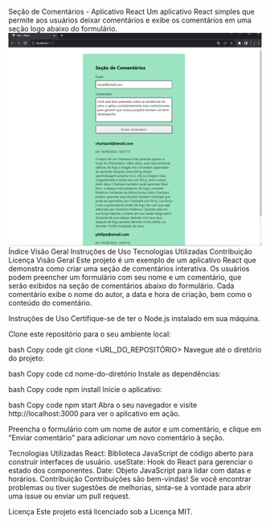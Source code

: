 Seção de Comentários - Aplicativo React
Um aplicativo React simples que permite aos usuários deixar comentários e exibe os comentários em uma seção logo abaixo do formulário.
![Alt text](image.png)
Índice
Visão Geral
Instruções de Uso
Tecnologias Utilizadas
Contribuição
Licença
Visão Geral
Este projeto é um exemplo de um aplicativo React que demonstra como criar uma seção de comentários interativa. Os usuários podem preencher um formulário com seu nome e um comentário, que serão exibidos na seção de comentários abaixo do formulário. Cada comentário exibe o nome do autor, a data e hora de criação, bem como o conteúdo do comentário.

Instruções de Uso
Certifique-se de ter o Node.js instalado em sua máquina.

Clone este repositório para o seu ambiente local:

bash
Copy code
git clone <URL_DO_REPOSITÓRIO>
Navegue até o diretório do projeto:

bash
Copy code
cd nome-do-diretório
Instale as dependências:

bash
Copy code
npm install
Inicie o aplicativo:

bash
Copy code
npm start
Abra o seu navegador e visite http://localhost:3000 para ver o aplicativo em ação.

Preencha o formulário com um nome de autor e um comentário, e clique em "Enviar comentário" para adicionar um novo comentário à seção.

Tecnologias Utilizadas
React: Biblioteca JavaScript de código aberto para construir interfaces de usuário.
useState: Hook do React para gerenciar o estado dos componentes.
Date: Objeto JavaScript para lidar com datas e horários.
Contribuição
Contribuições são bem-vindas! Se você encontrar problemas ou tiver sugestões de melhorias, sinta-se à vontade para abrir uma issue ou enviar um pull request.

Licença
Este projeto está licenciado sob a Licença MIT.
